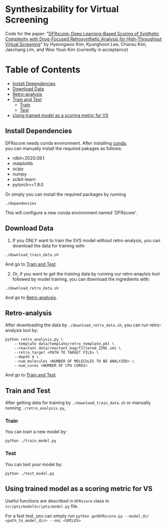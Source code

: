 # Synthesizability for Virtual Screening
Code for the paper: "[DFRscore: Deep Learning-Based Scoring of Synthetic Complexity with Drug-Focused Retrosynthetic Analysis for High-Throughput Virtual Screening](https://doi.org/10.1021/acs.jcim.3c01134)" by Hyeongwoo Kim, Kyunghoon Lee, Chansu Kim, Jaechang Lim, and Woo Youn Kim (currently in acceptance)

# Table of Contents
- [Install Dependencies](#install-dependencies)
- [Download Data](#download-data)
- [Retro-analysis](#retro-analysis)
- [Train and Test](#train-and-test)
  - [Train](#train)
  - [Test](#test)
- [Using trained model as a scoring metric for VS](#using-trained-model-as-a-scoring-metric-for-vs)

## Install Dependencies
DFRscore needs conda environment. After installing [conda](https://www.anaconda.com/),   
you can manually install the required pakages as follows:
- rdkit=2020.09.1
- matplotlib
- scipy
- numpy
- scikit-learn
- pytorch>=1.9.0

Or simply you can install the required packages by running
```
./dependencies
```
This will configure a new conda environment named 'DFRscore'.

## Download Data
1. If you ONLY want to train the SVS model without retro-analysis, you can download the data for training with:   
```
./download_train_data.sh
```
And go to [Train and Test](#train-and-test).

2. Or, if you want to get the training data by running our retro-anaylsis tool followed by model training, you can download the ingredients with:
```
./download_retro_data.sh
```
And go to [Retro-analysis](#retro-analysis).

## Retro-analysis
After downloading the data by ```./download_retro_data.sh```, you can run retro-analysis tool by:
```
python retro_analysis.py \
    --template data/template/retro_template.pkl \
    --reactant data/reactant_bag/filtered_ZINC.smi \
    --retro_target <PATH TO TARGET FILE> \
    --depth 4 \
    --num_molecules <NUMBER OF MOLECULES TO BE ANALYZED> \
    --num_cores <NUMBER OF CPU CORES>
```
And go to [Train and Test](#train-and-test).

## Train and Test
After getting data for training by ```./download_train_data.sh``` or manually running ```./retro_analysis.py```,   

### Train
You can train a new model by:
```
python ./train_model.py
```
### Test
You can test your model by:
```
python ./test_model.py
```

## Using trained model as a scoring metric for VS
Useful functions are described in ```DFRscore``` class in ```scripts/modelScripts/model.py``` file.

For a fast test, you can simply run ```python getDFRscore.py --model_dir <path_to_model_dir> --smi <SMILES>```
